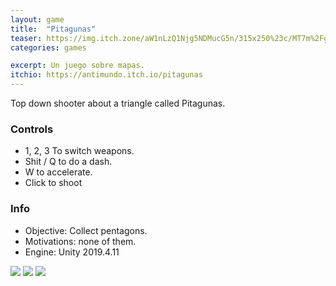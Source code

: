 ```yaml
---
layout: game
title:  "Pitagunas"
teaser: https://img.itch.zone/aW1nLzQ1Njg5NDMucG5n/315x250%23c/MT7m%2Fg.png
categories: games

excerpt: Un juego sobre mapas.
itchio: https://antimundo.itch.io/pitagunas
---
```


Top down shooter about a triangle called Pitagunas.

### Controls

* 1, 2, 3 To switch weapons.
* Shit / Q to do a dash.
* W to accelerate.
* Click to shoot

### Info

* Objective: Collect pentagons.
* Motivations: none of them.
* Engine: Unity 2019.4.11

<div class="img-container">
    <img src="https://img.itch.zone/aW1hZ2UvODE0Nzc0LzQ1Njg5NjcuanBn/original/%2BPJikE.jpg">
    <img src="https://img.itch.zone/aW1hZ2UvODE0Nzc0LzQ1Njg5NjguanBn/original/aL5bSx.jpg">
    <img src="https://img.itch.zone/aW1hZ2UvODE0Nzc0LzQ1Njg5NjkuanBn/original/9h11kM.jpg">
</div>